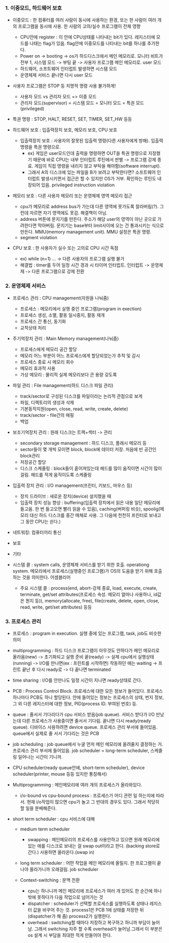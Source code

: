 ### 1. 이중모드, 하드웨어 보호

- 이중모드 : 한 컴퓨터를 여러 사람이 동시에 사용하는 환경, 또는 한 사람이 여러 개의 프로그램을 동시에 사용. 한 사람의 고의/실수 프로그램이 전체 영향
  - CPU안에 register : 이 안에 CPU상태를 나타내는 bit가 있다. 레지스터에 모드를 나태는 flag가 있음. flag안에 이중모드를 나타내는 bit를 하나를 추가한다. 
  - Power on -> booting -> os가 하드디스크에서 메인 메모리로. 모니터 비트가 전부 1, 시스템 모드 -> 부팅 끝 -> 사용자 프로그램 메인 메모리로. user 모드
  - 하드웨어, 소프트웨어 인터럽트 발생하면 시스템 모드
  - 운영체제 서비스 끝나면 다시 user 모드

- 사용자 프로그램은 STOP 등 치명적 명령 사용 불가하게!
  - 사용자 모드 vs 관리자 모드 => 이중 모드
  - 관리자 모드(supervisor) = 시스템 모드 = 모니터 모드 = 특권 모드(privileged)
- 특권 명령 : STOP, HALT, RESET, SET, TIMER, SET_HW 등등



- 하드웨어 보호 : 입출력장치 보호, 메모리 보호, CPU 보호
  - 입출력장치 보호 : 사용자의 잘못된 입출력 명령(다른 사용자에게 방해). 입출력 명령을 특권 명령으로. 
    - ex) 게임은 user모드인데 출력을 명령하면 OUT을 특권 명령으로 지정했기 때문에 바로 CPU는 내부 인터럽트 루틴에서 판별 -> 프로그램 강제 종료. 게임이 직접 명령을 내리지 않고 부탁을 해야함(software interrupt). 
    - 그래서 A의 디스크에 있는 파일을 B가 보려고 부탁한다면? 소프트웨어 인터럽트 발생시키면서 접근은 할 수 있지만 OS가 거부. 확인하는 루틴도 내장되어 있음. privileged instruction violation
- 메모리 보호 : 다른 사용자 메모리 또는 운영체제 영역 메모리 접근
  - cpu가 메모리로 address bus가 가는데 다른 영역에 못가도록 잘라버림(?). 그런데 자르면 자기 영역에도 못감. 해결책이 아님.
  - address 버튼에 문지기를 만든다. 주소가 해당 user의 영역이 아닌 곳으로 가려한다면 막아버림. 문지기는 base부터 limit사이에 오는 건 통과시키는 식으로 만든다. MMU(memory management unit). MMU 설정은 특권 명령.
  - segment violation
- CPU 보호 : 한 사용자가 실수 또는 고의로 CPU 시간 독점
  - ex) while (n=1) ... -> 다른 사용자의 프로그램 실행 불가
  - 해결법 : timer를 두어 일정 시간 경과 시 타이머 인터럽트. 인터럽트 -> 운영체제 -> 다른 프로그램으로 강제 전환



### 2. 운영체제 서비스

- 프로세스 관리 : CPU management(자원을 나눠줌)
  - 프로세스 : 메모리에서 실행 중인 프로그램(program in exection)
  - 프로세스 생성, 소멸, 활동 일시중지, 활동 재개
  - 프로세스 간 통신, 동기화
  - 교착상태 처리
- 주기억장치 관리 : Main Memory management(나눠줌)
  - 프로세스에게 메모리 공간 할당
  - 메모리 어느 부분이 어느 프로세스에게 할당되었는가 추적 및 감시
  - 프로세스 종료 시 메모리 회수
  - 메모리 효과적 사용
  - 가상 메모리 : 물리적 실제 메모리보다 큰 용량 갖도록
- 파일 관리 : File management(하드 디스크 파일 관리)
  - track/sector로 구성된 디스크를 파일이라는 논리적 관점으로 보게
  - 파일, 디렉토리의 생성과 삭제
  - 기본동작지원(open, close, read, write, create, delete)
  - track/sector - file간의 매핑
  - 백업
- 보조기억장치 관리 : 원래 디스크는 트랙+섹터 -> 관리
  - secondary storage management : 하드 디스크, 플래시 메모리 등
  - sector들이 몇 개씩 모이면 block, block에 데이터 저장. 처음에 빈 공간인 block관리
  - 저장공간 할당
  - 디스크 스케줄링 : block들이 흩어져있는데 헤드를 많이 움직이면 시간이 많이 걸림. 헤드를 적게 움직이도록 스케줄링
- 입출력 장치 관리 : I/O management(프린터, 키보드, 마우스 등)
  - 장치 드라이브 : 새로운 장치(device) 설치했을 때
  - 입출력 장치 성능 향상 : buffering(입출력 장치에서 읽은 내용 일단 메모리에 들고옴. 한 번 들고오면 빨리 읽을 수 있음), caching(버퍼링 비슷), spoolig(메모리 대신 하드 디스크를 중간 매체로 사용. 그 다음에 천천히 프린터로 보내고 그 동안 CPU는 쉰다.)
- 네트워킹: 컴퓨터끼리 통신
- 보호
- 기타



- 시스템 콜 : system calls, 운영체제 서비스를 받기 위한 호출. operationg system. 메모리에서 프로세스(실행중인 프로그램)가 OS의 도움을 받기 위해 호출하는 것을 의미한다. 어셈블리어
  - 주요 시스템 콜 : process(end, abort-강제 종료, load, execute, create, terminate, get/set attributes(프로세스 속성. 메모리 얼마나 사용하나, id값은 뭔지 등)), memory(allocate, free), file(create, delete, open, close, read, write, get/set attributes) 등등



### 3. 프로세스 관리

- 프로세스 : program in execution. 실행 중에 있는 프로그램, task, job도 비슷한 의미

- multiprogramming : 하드 디스크 프로그램이 아무것도 안하다가 메인 메모리로 올라옴(new) -> 초기화되고 실행 준비 끝(ready) -> 실제 cpu에서 실행상태(running) -> I/O를 만나면(ex : 프린트를 시작하면) 작동하던 애는 waiting -> 프린트 끝난 후 다시 ready로 -> 다 끝나면 terminated
-   time sharing : I/O를 안만나도 일정 시간이 지나면 ready상태로 간다. 
- PCB : Process Control Block. 프로세스에 대한 모든 정보가 들어있다. 프로세스하나마다 PCB도 하나 할당된다. 안에 들어있는 정보는 프로세스의 상태, 번지 정보, 그 외 다른 레지스터에 대한 정보, PID(process ID. 부여된 번호) 등.

- queue : 줄서서 기다리다가 cpu 서비스 받음(job queue). 서비스 받다가 I/O 만났는데 다른 프로세스가 사용중이면 줄서서 기다림. 끝나면 다시 ready(ready queue). 디바이스 사용하려면 device queue. 프로세스 관리 부서에 들어있음. queue에서 실제로 줄 서서 기다리는 것은 PCB
- job scheduling : job queue에서 누굴 먼저 메인 메모리에 올려줄지 결정하는 거. 프로세스 관리 부서에 들어있음. job scheduler = long-term scheduler, 스케줄링 일어나는 시간이 기니까. 
- CPU scheduler(ready queue안에, short-term scheduler), device scheduler(printer, mouse 등등 있지만 통칭해서)

- Multiprogramming : 메인메모리에 여러 개의 프로세스가 올라와있다.

  - i/o-bound vs cpu-bound process : 프로세스가 어디 관련 일 하는지에 따라서. 현재 i/o작업이 많으면 cpu가 놀고 그 반대의 경우도 있다. 그래서 적당히 할 일을 분배해준다.
- short term scheduler : cpu 서비스에 대해
  - medium term scheduler 

    - swapping : 메인메모리의 프로세스를 사용안하고 있으면 원래 메모리에 있는 애를 디스크로 보내는 걸 swap out이라고 한다. (backing store로 간다.) 사용하면 올라온다.(swap in)

  - long term scheduler : 어떤 작업을 메인 메모리에 올릴지. 한 프로그램이 끝나야 올라가니까 오래걸림. job scheduler
  - Context-switching : 문맥 전환
    - cpu는 하나니까 메인 메모리에 프로세스가 여러 개 있어도 한 순간에 하나밖에 못하다가 다음 작업으로 넘어가는 것
    - dispatcher : scheduler가 선택할 프로세스를 실행하도록 상태나 레지스터 값을 바꾸어 주는 것. process1은 PCB 1에 상태를 저장한 뒤(dispatcher가 해 줌) process2가 실행한다.
    - overhead : switching할 때마다 저장하고 복구하고 하니까 부담이 늘어남. 그래서 switching 자주 할 수록 overhead가 늘어남.그래서 이 부분은 os 설계 시 부담을 최대한 적게 만들어야 한다.